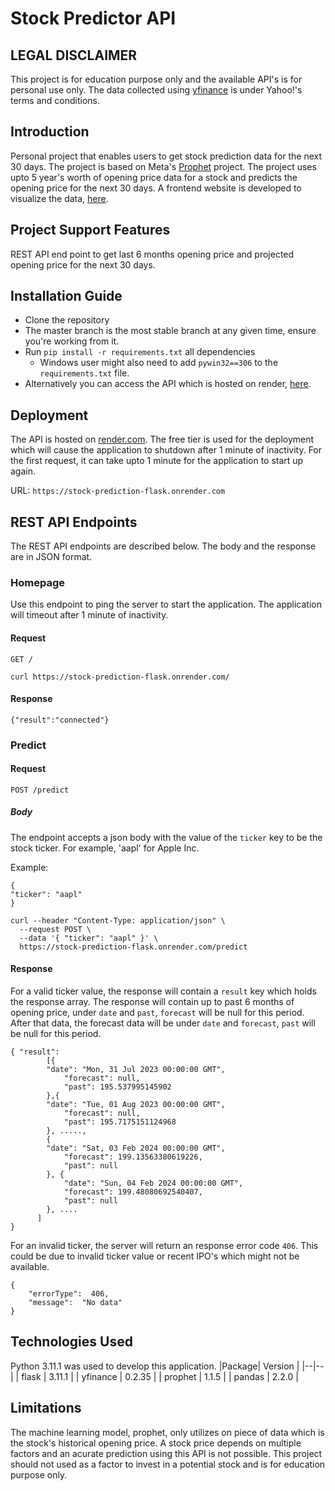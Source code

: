 # Stock Predictor API


## LEGAL DISCLAIMER
This project is for education purpose only and the available API's is for personal use only. The data collected using [yfinance](https://pypi.org/project/yfinance/) is under Yahoo!'s terms and conditions.

## Introduction
Personal project that enables users to get stock prediction data for the next 30 days. The project is based on Meta's [Prophet](https://facebook.github.io/prophet/) project. The project uses upto 5 year's worth of opening price data for a stock and predicts the opening price for the next 30 days. A frontend website is developed to visualize the data, [here](https://github.com/vasup86/Stock-Prediction-Website).

## Project Support Features
REST API end point to get last 6 months opening price and projected opening price for the next 30 days.

## Installation Guide  
* Clone the repository   
* The master branch is the most stable branch at any given time, ensure you're working from it.  
* Run `pip install -r requirements.txt` all dependencies 
	* Windows user might also need to add `pywin32==306` to the `requirements.txt` file.
* Alternatively you can access the API which is hosted on render, [here](https://stock-prediction-flask.onrender.com/).

## Deployment

The API is hosted on [render.com](https://render.com/). The free tier is used for the deployment which will cause the application to shutdown after 1 minute of inactivity. For the first request, it can take upto 1 minute for the application to start up again. 

URL:  ``` https://stock-prediction-flask.onrender.com ```

## REST API Endpoints  
The REST API endpoints are described below. The body and the response are in JSON format.

### Homepage
Use this endpoint to ping the server to start the application. The application will timeout after 1 minute of inactivity.

#### Request

`GET /`

```
curl https://stock-prediction-flask.onrender.com/
```

#### Response

```
{"result":"connected"}
```

### Predict

#### Request

`POST /predict`

##### Body
The endpoint accepts a json body with the value of the `ticker` key to be the stock ticker.  For example, 'aapl' for Apple Inc. 

Example:
```
{
"ticker": "aapl" 
}
```


```
curl --header "Content-Type: application/json" \
  --request POST \
  --data '{ "ticker": "aapl" }' \
  https://stock-prediction-flask.onrender.com/predict
```

#### Response
For a valid ticker value, the response will contain  a `result` key which holds the response array. The response will contain up to past 6 months of opening price, under `date` and `past`, `forecast` will be null for this period. After that data, the forecast data will be under `date` and `forecast`, `past` will be null for this period.
```
{ "result": 
        [{
		"date": "Mon, 31 Jul 2023 00:00:00 GMT",
	        "forecast": null,
	        "past": 195.537995145902
		},{
		"date": "Tue, 01 Aug 2023 00:00:00 GMT",
	        "forecast": null,
	        "past": 195.7175151124968
		}, ....., 
		{ 
		"date": "Sat, 03 Feb 2024 00:00:00 GMT",
	        "forecast": 199.13563380619226,
	        "past": null
	    }, {
	        "date": "Sun, 04 Feb 2024 00:00:00 GMT",
	        "forecast": 199.48080692540407,
	        "past": null
	    }, ....
	  ]
}
```

For an invalid ticker, the server will return an response error code `406`. This could be due to invalid ticker value or recent IPO's which might not be available.
```
{
	"errorType":  406,
	"message":  "No data"
}
```

## Technologies Used
Python 3.11.1 was used to develop this application. 
|Package| Version |
|--|--|
| flask |  3.11.1 |
| yfinance | 0.2.35 |
| prophet | 1.1.5 |
| pandas | 2.2.0 |

## Limitations
The machine learning model, prophet, only utilizes on piece of data which is the stock's historical opening price. A stock price depends on multiple factors and an acurate prediction using this API is not possible. This project should not used as a factor to invest in a potential stock and is for education purpose only.